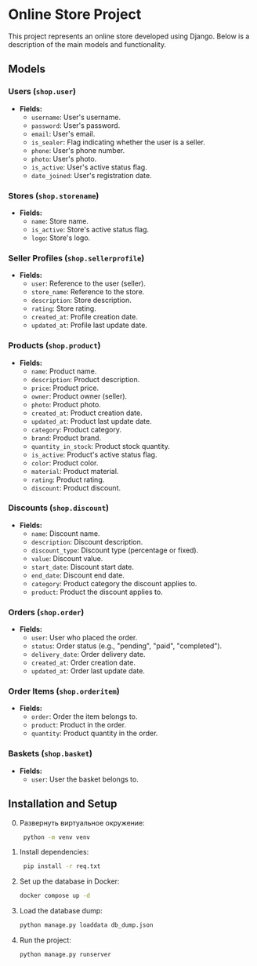 # Online Store Project

This project represents an online store developed using Django. Below is a description of the main models and functionality.

## Models

### Users (`shop.user`)
- **Fields:**
  - `username`: User's username.
  - `password`: User's password.
  - `email`: User's email.
  - `is_sealer`: Flag indicating whether the user is a seller.
  - `phone`: User's phone number.
  - `photo`: User's photo.
  - `is_active`: User's active status flag.
  - `date_joined`: User's registration date.

### Stores (`shop.storename`)
- **Fields:**
  - `name`: Store name.
  - `is_active`: Store's active status flag.
  - `logo`: Store's logo.

### Seller Profiles (`shop.sellerprofile`)
- **Fields:**
  - `user`: Reference to the user (seller).
  - `store_name`: Reference to the store.
  - `description`: Store description.
  - `rating`: Store rating.
  - `created_at`: Profile creation date.
  - `updated_at`: Profile last update date.

### Products (`shop.product`)
- **Fields:**
  - `name`: Product name.
  - `description`: Product description.
  - `price`: Product price.
  - `owner`: Product owner (seller).
  - `photo`: Product photo.
  - `created_at`: Product creation date.
  - `updated_at`: Product last update date.
  - `category`: Product category.
  - `brand`: Product brand.
  - `quantity_in_stock`: Product stock quantity.
  - `is_active`: Product's active status flag.
  - `color`: Product color.
  - `material`: Product material.
  - `rating`: Product rating.
  - `discount`: Product discount.

### Discounts (`shop.discount`)
- **Fields:**
  - `name`: Discount name.
  - `description`: Discount description.
  - `discount_type`: Discount type (percentage or fixed).
  - `value`: Discount value.
  - `start_date`: Discount start date.
  - `end_date`: Discount end date.
  - `category`: Product category the discount applies to.
  - `product`: Product the discount applies to.

### Orders (`shop.order`)
- **Fields:**
  - `user`: User who placed the order.
  - `status`: Order status (e.g., "pending", "paid", "completed").
  - `delivery_date`: Order delivery date.
  - `created_at`: Order creation date.
  - `updated_at`: Order last update date.

### Order Items (`shop.orderitem`)
- **Fields:**
  - `order`: Order the item belongs to.
  - `product`: Product in the order.
  - `quantity`: Product quantity in the order.

### Baskets (`shop.basket`)
- **Fields:**
  - `user`: User the basket belongs to.


## Installation and Setup
0. Развернуть виртуальное окружение:
   ```bash
    python -m venv venv

1. Install dependencies:
   ```bash
    pip install -r req.txt

2. Set up the database in Docker:
   ```bash
   docker compose up -d

3. Load the database dump:
   ```bash
   python manage.py loaddata db_dump.json


4. Run the project:
   ```bash
   python manage.py runserver